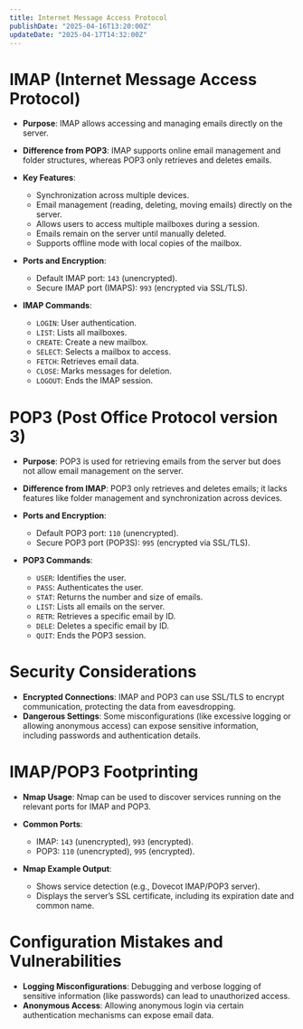 ```yaml
---
title: Internet Message Access Protocol
publishDate: "2025-04-16T13:20:00Z"
updateDate: "2025-04-17T14:32:00Z"
---
```


# IMAP (Internet Message Access Protocol)
- **Purpose**: IMAP allows accessing and managing emails directly on the server.
- **Difference from POP3**: IMAP supports online email management and folder structures, whereas POP3 only retrieves and deletes emails.
- **Key Features**:
  - Synchronization across multiple devices.
  - Email management (reading, deleting, moving emails) directly on the server.
  - Allows users to access multiple mailboxes during a session.
  - Emails remain on the server until manually deleted.
  - Supports offline mode with local copies of the mailbox.

- **Ports and Encryption**:
  - Default IMAP port: `143` (unencrypted).
  - Secure IMAP port (IMAPS): `993` (encrypted via SSL/TLS).

- **IMAP Commands**:
  - `LOGIN`: User authentication.
  - `LIST`: Lists all mailboxes.
  - `CREATE`: Create a new mailbox.
  - `SELECT`: Selects a mailbox to access.
  - `FETCH`: Retrieves email data.
  - `CLOSE`: Marks messages for deletion.
  - `LOGOUT`: Ends the IMAP session.

# POP3 (Post Office Protocol version 3)
- **Purpose**: POP3 is used for retrieving emails from the server but does not allow email management on the server.
- **Difference from IMAP**: POP3 only retrieves and deletes emails; it lacks features like folder management and synchronization across devices.

- **Ports and Encryption**:
  - Default POP3 port: `110` (unencrypted).
  - Secure POP3 port (POP3S): `995` (encrypted via SSL/TLS).

- **POP3 Commands**:
  - `USER`: Identifies the user.
  - `PASS`: Authenticates the user.
  - `STAT`: Returns the number and size of emails.
  - `LIST`: Lists all emails on the server.
  - `RETR`: Retrieves a specific email by ID.
  - `DELE`: Deletes a specific email by ID.
  - `QUIT`: Ends the POP3 session.

# Security Considerations
- **Encrypted Connections**: IMAP and POP3 can use SSL/TLS to encrypt communication, protecting the data from eavesdropping.
- **Dangerous Settings**: Some misconfigurations (like excessive logging or allowing anonymous access) can expose sensitive information, including passwords and authentication details.

# IMAP/POP3 Footprinting
- **Nmap Usage**: Nmap can be used to discover services running on the relevant ports for IMAP and POP3.
- **Common Ports**:
  - IMAP: `143` (unencrypted), `993` (encrypted).
  - POP3: `110` (unencrypted), `995` (encrypted).

- **Nmap Example Output**: 
  - Shows service detection (e.g., Dovecot IMAP/POP3 server).
  - Displays the server’s SSL certificate, including its expiration date and common name.

# Configuration Mistakes and Vulnerabilities
- **Logging Misconfigurations**: Debugging and verbose logging of sensitive information (like passwords) can lead to unauthorized access.
- **Anonymous Access**: Allowing anonymous login via certain authentication mechanisms can expose email data.
